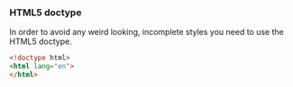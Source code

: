 ### HTML5 doctype
In order to avoid any weird looking, incomplete styles you need to use the HTML5 doctype.
```html
<!doctype html>
<html lang="en">
</html>
```
